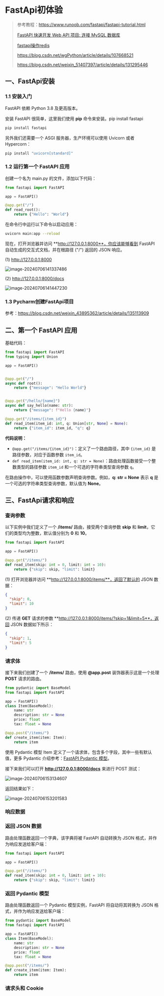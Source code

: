 # FastApi初体验

> 参考教程：https://www.runoob.com/fastapi/fastapi-tutorial.html
>
> [FastAPI 快速开发 Web API 项目: 连接 MySQL 数据库](https://juejin.cn/post/7223373957087936549)
>
> [fastapi操作redis](https://developer.aliyun.com/article/899874)
>
> https://blog.csdn.net/wgPython/article/details/107668521
>
> https://blog.csdn.net/weixin_51407397/article/details/131295446

## 一、FastApi安装

### 1.1 安装入门

FastAPI 依赖 Python 3.8 及更高版本。

安装 FastAPI 很简单，这里我们使用 **pip** 命令来安装。pip install fastapi

```bash
pip install fastapi
```

另外我们还需要一个 ASGI 服务器，生产环境可以使用 Uvicorn 或者 Hypercorn：

```bash
pip install "uvicorn[standard]"
```

### 1.2 运行第一个 FastAPI 应用

创建一个名为 main.py 的文件，添加以下代码：

```python
from fastapi import FastAPI

app = FastAPI()

@app.get("/")
def read_root():
    return {"Hello": "World"}
```

在命令行中运行以下命令以启动应用：

```bash
uvicorn main:app --reload
```

现在，打开浏览器并访问 **http://127.0.0.1:8000**，你应该能够看到 FastAPI 自动生成的交互式文档，并在根路径 ("/") 返回的 JSON 响应。

(1) http://127.0.0.1:8000

![image-20240706141337486](assets/image-20240706141337486.png)

(2) http://127.0.0.1:8000/docs

![image-20240706141447230](assets/image-20240706141447230.png)

### 1.3 Pycharm创建FastApi项目

参考：https://blog.csdn.net/weixin_43895362/article/details/135113909



## 二、第一个 FastAPI 应用

基础代码：

```python
from fastapi import FastAPI
from typing import Union

app = FastAPI()


@app.get("/")
async def root():
    return {"message": "Hello World"}


@app.get("/hello/{name}")
async def say_hello(name: str):
    return {"message": f"Hello {name}"}

@app.get("/items/{item_id}")
def read_item(item_id: int, q: Union[str, None] = None):
    return {"item_id": item_id, "q": q}
```

**代码说明：**

- `@app.get("/items/{item_id}")`：定义了一个路由路径，其中 `{item_id}` 是路径参数，对应于函数参数 `item_id`。
- `def read_item(item_id: int, q: str = None)`：路由处理函数接受一个整数类型的路径参数 `item_id` 和一个可选的字符串类型查询参数 `q`。

在路由操作中，可以使用函数参数声明查询参数。例如，**q: str = None** 表示 **q** 是一个可选的字符串类型查询参数，默认值为 **None**。

## 三、FastApi请求和响应

### 查询参数

以下实例中我们定义了一个 **/items/** 路由，接受两个查询参数 **skip** 和 **limit**，它们的类型均为整数，默认值分别为 **0** 和 **10**。

```python
from fastapi import FastAPI

app = FastAPI()

@app.get("/items/")
def read_item(skip: int = 0, limit: int = 10):
    return {"skip": skip, "limit": limit}
```

(1) 打开浏览器并访问 **http://127.0.0.1:8000/items/**，返回了默认的 JSON 数据：

```json
{
  "skip": 0,
  "limit": 10
}
```

(2) 传递 **GET** 请求的参数 **http://127.0.0.1:8000/items/?skip=1&limit=5**，返回 JSON 数据如下所示：

```json
{
  "skip": 1,
  "limit": 5
}
```



### 请求体

接下来我们创建了一个 **/items/** 路由，使用 **@app.post** 装饰器表示这是一个处理 **POST** 请求的路由。

```py
from pydantic import BaseModel
from fastapi import FastAPI

app = FastAPI()
class Item(BaseModel):
    name: str
    description: str = None
    price: float
    tax: float = None

@app.post("/items/")
def create_item(item: Item):
    return item
```

使用 Pydantic 模型 Item 定义了一个请求体，包含多个字段，其中一些有默认值，更多 Pydantic 介绍参考：[FastAPI Pydantic 模型](https://www.runoob.com/fastapi/fastapi-pydantic.html)。

接下来我们可以打开 **http://127.0.0.1:8000/docs** 来进行 POST 测试：

![image-20240706153134607](assets/image-20240706153134607.png)

返回结果如下：

![image-20240706153201583](assets/image-20240706153201583.png)

### 响应数据

### 返回 JSON 数据

路由处理函数返回一个字典，该字典将被 FastAPI 自动转换为 JSON 格式，并作为响应发送给客户端：

```python
from fastapi import FastAPI

app = FastAPI()

@app.get("/items/")
def read_item(skip: int = 0, limit: int = 10):
    return {"skip": skip, "limit": limit}
```

### 返回 Pydantic 模型

路由处理函数返回一个 Pydantic 模型实例，FastAPI 将自动将其转换为 JSON 格式，并作为响应发送给客户端：

```python
from pydantic import BaseModel
from fastapi import FastAPI

app = FastAPI()
class Item(BaseModel):
    name: str
    description: str = None
    price: float
    tax: float = None

@app.post("/items/")
def create_item(item: Item):
    return item
```

### 请求头和 Cookie

